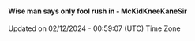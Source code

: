 #### Wise man says only fool rush in - McKidKneeKaneSir
Updated on 02/12/2024 - 00:59:07 (UTC) Time Zone
